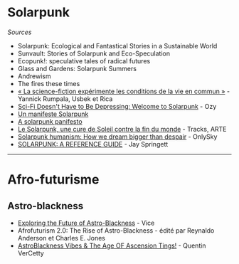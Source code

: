 # Solarpunk

*Sources*

- Solarpunk: Ecological and Fantastical Stories in a Sustainable World
- Sunvault: Stories of Solarpunk and Eco-Speculation
- Ecopunk!: speculative tales of radical futures
- Glass and Gardens: Solarpunk Summers
- Andrewism
- The fires these times
- [« La science-fiction expérimente les conditions de la vie en commun »](https://usbeketrica.com/fr/article/la-science-fiction-experimente-les-conditions-de-la-vie-en-commun) - Yannick Rumpala, Usbek et Rica
- [Sci-Fi Doesn't Have to Be Depressing: Welcome to Solarpunk](https://www.ozy.com/the-new-and-the-next/sci-fi-doesnt-have-to-be-depressing-welcome-to-solarpunk/82586/) - Ozy
- [Un manifeste Solarpunk](http://www.re-des.org/un-manifest-solarpunk-francais/)
- [A solarpunk panifesto](https://www.re-des.org/a-solarpunk-manifesto/)
- [Le Solarpunk, une cure de Soleil contre la fin du monde](https://www.arte.tv/fr/articles/tracks-solarpunk-ecologie-sf) - Tracks, ARTE
- [Solarpunk humanism: How we dream bigger than despair](https://onlysky.media/mclark/solarpunk-humanism-how-we-dream-bigger-than-despair/) - OnlySky
- [SOLARPUNK: A REFERENCE GUIDE](https://medium.com/solarpunks/solarpunk-a-reference-guide-8bcf18871965) - Jay Springett

***

# Afro-futurisme

## Astro-blackness

- [Exploring the Future of Astro-Blackness](https://www.vice.com/en/article/d3yaaq/exploring-the-future-of-astro-blackness) - Vice
- Afrofuturism 2.0: The Rise of Astro-Blackness - édité par Reynaldo Anderson et Charles E. Jones
- [AstroBlackness Vibes & The Age OF Ascension Tings!](https://medium.com/@qvercetty/astroblackness-vibes-the-age-of-ascension-tings-49f207a4b6f5) - Quentin VerCetty 
